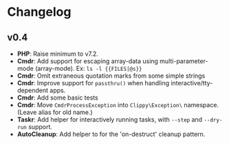 # Changelog

## v0.4

* __PHP__: Raise minimum to v7.2.
* __Cmdr__: Add support for escaping array-data using multi-parameter-mode (array-mode). Ex: `ls -l {{FILES|@s}}`
* __Cmdr__: Omit extraneous quotation marks from some simple strings
* __Cmdr__: Improve support for `passthru()` when handling interactive/tty-dependent apps.
* __Cmdr__: Add some basic tests
* __Cmdr__: Move `CmdrProcessException` into `Clippy\Exception\` namespace. (Leave alias for old name.)
* __Taskr__: Add helper for interactively running tasks, with `--step` and `--dry-run` support.
* __AutoCleanup__: Add helper to for the 'on-destruct' cleanup pattern.
